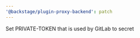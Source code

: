 ```yaml
---
'@backstage/plugin-proxy-backend': patch
---
```


Set PRIVATE-TOKEN that is used by GitLab to secret
